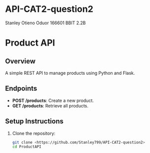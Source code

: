 # API-CAT2-question2
Stanley Otieno Oduor 
166601 
BBIT 2.2B

# Product API

## Overview
A simple REST API to manage products using Python and Flask.

## Endpoints
- **POST /products**: Create a new product.
- **GET /products**: Retrieve all products.

## Setup Instructions
1. Clone the repository:
   ```bash
   git clone <https://github.com/Stanley799/API-CAT2-question2>
   cd ProductAPI